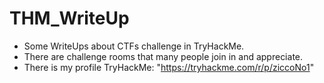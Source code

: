 # THM_WriteUp

- Some WriteUps about CTFs challenge in TryHackMe.
- There are challenge rooms that many people join in and appreciate.
- There is my profile TryHackMe: "https://tryhackme.com/r/p/ziccoNo1"
